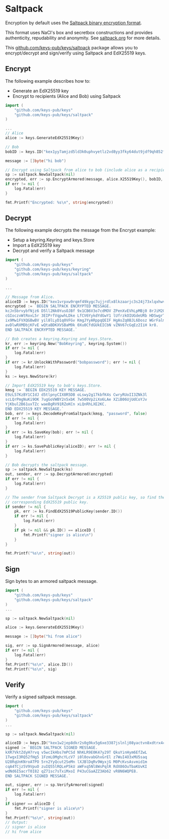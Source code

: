# Saltpack

Encryption by default uses the [Saltpack binary encryption format](https://saltpack.org/encryption-format-v2).

This format uses NaCl's box and secretbox constructions and provides authenticity, repudability and anonymity.
See [saltpack.org](https://saltpack.org) for more details.

This [github.com/keys-pub/keys/saltpack](https://github.com/keys-pub/keys/tree/master/saltpack) package allows you to encrypt/decrypt and sign/verify using Saltpack and
EdX25519 keys.

## Encrypt

The following example describes how to:

- Generate an EdX25519 key
- Encrypt to recipients (Alice and Bob) using Saltpack

```go
import (
    "github.com/keys-pub/keys"
    "github.com/keys-pub/keys/saltpack"
)

...
// Alice
alice := keys.GenerateEdX25519Key()

// Bob
bobID := keys.ID("kex1yy7amjzd5ld3k0uphvyetlz2vd8yy3fky64dut9jdf9qh852f0nsxjgv0m")

message := []byte("hi bob")

// Encrypt using Saltpack from alice to bob (include alice as a recipient too).
sp := saltpack.NewSaltpack(nil)
encrypted, err := sp.EncryptArmored(message, alice.X25519Key(), bobID, alice.ID())
if err != nil {
    log.Fatal(err)
}

fmt.Printf("Encrypted: %s\n", string(encrypted))
```

## Decrypt

The following example decrypts the message from the Encrypt example:

- Setup a keyring.Keyring and keys.Store
- Import a EdX25519 key
- Decrypt and verify a Saltpack message

```go
import (
    "github.com/keys-pub/keys"
    "github.com/keys-pub/keys/keyring"
    "github.com/keys-pub/keys/saltpack"
)

...

// Message from Alice.
aliceID := keys.ID("kex1vrpxw9rqmf49kygc7ujjrdlx8lkzaarjc3s24j73xlqxhwvsyx2sw06r82")
encrypted := `BEGIN SALTPACK ENCRYPTED MESSAGE.
kcJn5brvybfNjz6 D5ll2Nk0YusOJBf 9x1CB6V3o7cdMOV ZPenXvEVhLpMBj0 8rJiM2GJTyXbhDn
cGIoczvWtRoxL5r 3EIPrfVqpwhLDke LfCV6YykdYdGwY1 lUfrzkOIUGdeURb HDSwgrTSrcexwj3
ix9Mw1FVXQGBwBV yil8lLyD1q0VFGv KmgJYyARppqQEIF HgAsZq0BJL6Dosz WGrFalmG90QA6PO
avDlwRXMDbjKFvE wQtaBDKXVSBaM9k 0Xu0CfdGUkEICbN vZNV67cGqEz2IiH kr8.
END SALTPACK ENCRYPTED MESSAGE.`

// Bob creates a keyring.Keyring and keys.Store.
kr, err := keyring.New("BobKeyring", keyring.System())
if err != nil {
    log.Fatal(err)
}
if err := kr.UnlockWithPassword("bobpassword"); err != nil {
    log.Fatal(err)
}
ks := keys.NewStore(kr)

// Import EdX25519 key to bob's keys.Store.
kmsg := `BEGIN EDX25519 KEY MESSAGE.
E9zL57KzBY1CIdJ d5tlpnyCIX8R5DB oLswy2g17kbfK4s CwryRUoII3ZNk3l
scLQrPmgNuKi9OK 7ugGoVWBY2n5xbK 7w500Vp2iXo6LAe XZiB06UjUdCoYJv
YjKbul2B61uxTZc waeBgRV91RZoKCn xLQnRhLXE2KC.
END EDX25519 KEY MESSAGE.`
bob, err := keys.DecodeKeyFromSaltpack(kmsg, "password", false)
if err != nil {
    log.Fatal(err)
}
if err := ks.SaveKey(bob); err != nil {
    log.Fatal(err)
}
if err := ks.SavePublicKey(aliceID); err != nil {
    log.Fatal(err)
}

// Bob decrypts the saltpack message.
sp := saltpack.NewSaltpack(ks)
out, sender, err := sp.DecryptArmored(encrypted)
if err != nil {
    log.Fatal(err)
}

// The sender from Saltpack Decrypt is a X25519 public key, so find the
// corresponding EdX25519 public key.
if sender != nil {
    pk, err := ks.FindEdX25519PublicKey(sender.ID())
    if err != nil {
        log.Fatal(err)
    }
    if pk != nil && pk.ID() == aliceID {
        fmt.Printf("signer is alice\n")
    }
}

fmt.Printf("%s\n", string(out))
```

## Sign

Sign bytes to an armored saltpack message.

```go
import (
    "github.com/keys-pub/keys"
    "github.com/keys-pub/keys/saltpack"
)
...

sp := saltpack.NewSaltpack(nil)

alice := keys.GenerateEdX25519Key()

message := []byte("hi from alice")

sig, err := sp.SignArmored(message, alice)
if err != nil {
    log.Fatal(err)
}
fmt.Printf("%s\n", alice.ID())
fmt.Printf("%s\n", sig)
```

## Verify

Verify a signed saltpack message.

```go
import (
    "github.com/keys-pub/keys"
    "github.com/keys-pub/keys/saltpack"
)
...

sp := saltpack.NewSaltpack(nil)

aliceID := keys.ID("kex1w2jep8dkr2s0g9kx5g6xe3387jslnlj08yactvn8xdtrx4cnypjq9rpnux")
signed := `BEGIN SALTPACK SIGNED MESSAGE.
kXR7VktZdyH7rvq v5wcIkHbs7mPCSd NhKLR9E0K47y29T QkuYinHym6EfZwL
1TwgxI3RQ52fHg5 1FzmLOMghcYLcV7 i0l0ovabGhxGrEl z7WuI4O3xMU5saq
U28RqUnKNroATPO 5rn2YyQcut2SeMn lXJBlDqRv9WyxjG M0PcKvsAsvmid1m
cqA4TCjz5V9VpuO zuIQ55lRQLeP5kU aWFxq5Nl8WsPqlR RdX86OuTbaKUvKI
wdNd6ISacrT0I82 qZ71sc7sTxiMxoI P43uCGaAZZ3Ab62 vR8N6WQPE8.
END SALTPACK SIGNED MESSAGE.`

out, signer, err := sp.VerifyArmored(signed)
if err != nil {
    log.Fatal(err)
}
if signer == aliceID {
    fmt.Printf("signer is alice\n")
}
fmt.Printf("%s\n", string(out))
// Output:
// signer is alice
// hi from alice
```

